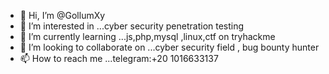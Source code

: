 - 👋 Hi, I’m @GollumXy
- 👀 I’m interested in ...cyber security penetration testing
- 🌱 I’m currently learning ...js,php,mysql ,linux,ctf on tryhackme
- 💞️ I’m looking to collaborate on ...cyber security field , bug bounty hunter
- 📫 How to reach me ...telegram:+20 1016633137

<!---
GollumXy/GollumXy is a ✨ special ✨ repository because its `README.md` (this file) appears on your GitHub profile.
You can click the Preview link to take a look at your changes.
--->
